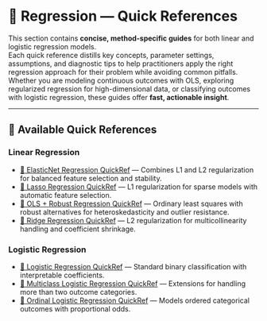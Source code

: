 

# 🧭 Regression — Quick References

This section contains **concise, method-specific guides** for both linear and logistic regression models.  
Each quick reference distills key concepts, parameter settings, assumptions, and diagnostic tips to help practitioners apply the right regression approach for their problem while avoiding common pitfalls.  
Whether you are modeling continuous outcomes with OLS, exploring regularized regression for high-dimensional data, or classifying outcomes with logistic regression, these guides offer **fast, actionable insight**.

---

## 📂 Available Quick References

### Linear Regression
- [🧭 ElasticNet Regression QuickRef](01%20-%20Linear/🧭%20ElasticNet%20Regression%20QuickRef.md) — Combines L1 and L2 regularization for balanced feature selection and stability.
- [🧭 Lasso Regression QuickRef](01%20-%20Linear/🧭%20Lasso%20Regression%20QuickRef.md) — L1 regularization for sparse models with automatic feature selection.
- [🧭 OLS + Robust Regression QuickRef](01%20-%20Linear/🧭%20OLS%20+%20Robust%20Regression%20QuickRef**.md) — Ordinary least squares with robust alternatives for heteroskedasticity and outlier resistance.
- [🧭 Ridge Regression QuickRef](01%20-%20Linear/🧭%20Ridge%20Regression%20QuickRef.md) — L2 regularization for multicollinearity handling and coefficient shrinkage.

### Logistic Regression
- [🧭 Logistic Regression QuickRef](02%20-%20Logistic/🧭%20Logistic%20Regression%20QuickRef.md) — Standard binary classification with interpretable coefficients.
- [🧭 Multiclass Logistic Regression QuickRef](02%20-%20Logistic/🧭%20Multiclass%20Logistic%20Regression%20QuickRef.md) — Extensions for handling more than two outcome categories.
- [🧭 Ordinal Logistic Regression QuickRef](02%20-%20Logistic/🧭%20Ordinal%20Logistic%20Regression%20QuickRef.md) — Models ordered categorical outcomes with proportional odds.